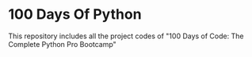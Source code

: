 # 100 Days Of Python
This repository includes all the project codes of "100 Days of Code: The Complete Python Pro Bootcamp"
